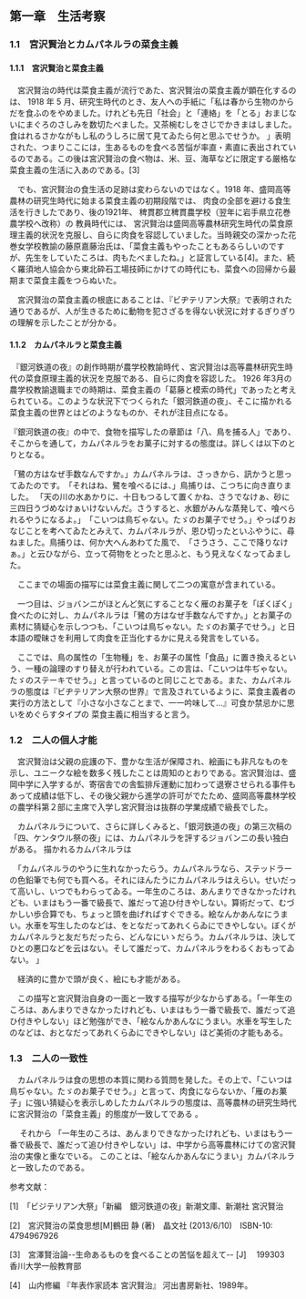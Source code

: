 ## 第一章　生活考察

### 1.1　宮沢賢治とカムパネルラの菜食主義

#### 1.1.1　宮沢賢治と菜食主義

　宮沢賢治の時代は菜食主義が流行であた、宮沢賢治の菜食主義が顕在化するのは、 1918 年 5 月、研究生時代のとき、友人への手紙に「私は春から生物のからだを食ふのをやめました。けれども先日「社会」と「連絡」を「とる」おまじないにまぐろのさしみを数切たべました。又茶椀むしをさじでかきまはしました。食はれるさかながもし私のうしろに居て見てゐたら何と思ふでせうか。 」表明された、つまりここには，生あるものを食べる苦悩が率直・素直に表出されているのである。この後は宮沢賢治の食べ物は、米、豆、海草などに限定する厳格な菜食主義の生活に入あのである。[3]

　でも、宮沢賢治の食生活の足跡は変わらないのではなく。1918 年、盛岡高等農林の研究生時代に始まる菜食主義の初期段階では、 肉食の全部を避ける食生活を行きしたであり、後の1921年、 稗貫郡立稗貫農学校（翌年に岩手県立花巻農学校へ改称）の 教員時代には、 宮沢賢治は盛岡高等農林研究生時代の菜食原理主義的状況を克服し、自らに肉食を容認していました。当時親交の深かった花巻女学校教諭の藤原嘉藤治氏は、「菜食主義もやったこともあるらしいのですが、先生をしていたころは、肉もたべましたね。」と証言している[4]。また、続く羅須地人協会から東北砕石工場技師にかけての時代にも、菜食への回帰から最期まで菜食主義をつらぬいた。 

　宮沢賢治の菜食主義の根底にあることは、『ビヂテリアン大祭』で表明された通りであるが、人が生きるために動物を犯さざるを得ない状況に対するぎりぎりの理解を示したことが分かる。 

#### 1.1.2　カムパネルラと菜食主義

​	『銀河鉄道の夜』の創作時期が農学校教諭時代 、宮沢賢治は高等農林研究生時代の菜食原理主義的状況を克服である、自らに肉食を容認した。 1926 年3月の農学校教諭退職までの時期は、菜食主義の「葛藤と模索の時代」であったと考えられている。このような状況下でつくられた「銀河鉄道の夜」、そこに描かれる菜食主義の世界とはどのようなものか、それが注目点になる。 

​	『銀河鉄道の夜』の中で、食物を描写したの章節は「八、鳥を捕る人」であり、そこからを通して，カムパネルラをお菓子に対するの態度は。詳しくは以下のとりとなる。

​	「鷺の方はなぜ手数なんですか。」カムパネルラは、さっきから、訊かうと思ってゐたのです。
​	「それはね、鷺を喰べるには、」鳥捕りは、こつちに向き直りました。
​	「天の川の水あかりに、十日もつるして置くかね、さうでなけぁ、砂に三四日うづめなけぁいけないんだ。さうすると、水銀がみんな蒸発して、喰べられるやうになるよ。」
​	「こいつは鳥ぢゃない。たゞのお菓子でせう。」やっぱりおなじことを考へてゐたとみえて、カムパネルラが、恩ひ切ったといふやうに、尋ねました。鳥捕りは、何か大へんあわてた風で、
​	「さうさう、ここで降りなけぁ。」と云ひながら、立って荷物をとったと思ふと、もう見えなくなってゐました。 

　ここまでの場面の描写には菜食主義に関して二つの寓意が含まれている。

　一つ目は、ジョバンニがほとんど気にすることなく雁のお菓子を「ぽくぽく」食べたのに対し、カムパネルラは「鷺の方はなぜ手数なんですか。」とお菓子の素材に猜疑心を示しつつも、「こいつは鳥ぢゃない。たゞのお菓子でせう。」と日本語の曖昧さを利用して肉食を正当化するかに見える発言をしている。

　ここでは、鳥の属性の「生物種」を、お菓子の属性「食品」に置き換えるという、一種の論理のすり替えが行われている。この言は、「こいつは牛ぢゃない。たゞのステーキでせう。」と言っているのと同じことである。また、カムパネルラの態度は『ビヂテリアン大祭の世界』で言及されているように、菜食主義者の実行の方法として『小さな小さなことまで、一一吟味して…』可食か禁忌かに思いをめぐらすタイプの 菜食主義に相当すると言う。

### 1.2　二人の個人才能

　宮沢賢治は父親の庇護の下、豊かな生活が保障され、絵画にも非凡なものを示し、ユニークな絵を数多く残したことは周知のとおりである。宮沢賢治は、盛岡中学に入学するが、寄宿舎での舎監排斥運動に加わって退寮させられる事件もあって成績は低下し、その後父親から進学の許可がでたため、盛岡高等農林学校の農学科第２部に主席で入学し宮沢賢治は抜群の学業成績で級長でした。

　カムパネルラについて、さらに詳しくみると、「銀河鉄道の夜」の第三次稿の「四、ケンタウル祭の夜」には、カムパネルラを評するジョバンニの長い独白がある。 描かれるカムパネルラは

　「カムパネルラのやうに生れなかったらう。カムパネルラなら、ステッドラーの色鉛筆でも何でも買へる。それにほんたうにカムパネルラはえらい。せいだって高いし、いつでもわらってゐる。一年生のころは、あんまりできなかったけれども、いまはもう一番で級長で、誰だって追ひ付きやしない。算術だって、むづかしい歩合算でも、ちょっと頭を曲げればすぐできる。絵なんかあんなにうまい。水車を写生したのなどは、をとなだってあれくらゐにできやしない。ぼくがカムパネルラと友だちだったら、どんなにいゝだらう。カムパネルラは、決してひとの悪口などを云はない。そして誰だって、カムパネルラをわるくおもってゐない。 」

　経済的に豊かで頭が良く、絵にも才能がある。

　この描写と宮沢賢治自身の一面と一致する描写が少なからずある。「一年生のころは、あんまりできなかったけれども、いまはもう一番で級長で、誰だって追ひ付きやしない」ほど勉強ができ、「絵なんかあんなにうまい。水車を写生したのなどは、おとなだってあれくらゐにできやしない」ほど美術の才能もある。 

### 1.3　二人の一致性

　カムパネルラは食の思想の本質に関わる質問を発した。その上で、「こいつは鳥ぢゃない。たゞのお菓子でせう。」と言って、肉食にならないか、「雁のお菓子」に強い猜疑心を表示しめしたカムパネルラの態度は、高等農林の研究生時代に宮沢賢治の「菜食主義」的態度が一致してである 。 

　 それから 「一年生のころは、あんまりできなかったけれども、いまはもう一番で級長で、誰だって追ひ付きやしない」は、中学から高等農林にけての宮沢賢治の実像と重なでいる。 このことは、「絵なんかあんなにうまい」カムパネルラと一致したのである。

参考文献：

[1]　「ビジテリアン大祭」「新編　銀河鉄道の夜」新潮文庫、新潮社  宮沢賢治

[2]　宮沢賢治の菜食思想[M]鶴田 静 (著)　晶文社 (2013/6/10)　ISBN-10: 4794967926

[3]　宮澤賢治論--生命あるものを食べることの苦悩を超えて-- [J]　 199303　 香川大学一般教育部 

[4]　山内修編 『年表作家読本 宮沢賢治』 河出書房新社、1989年。 